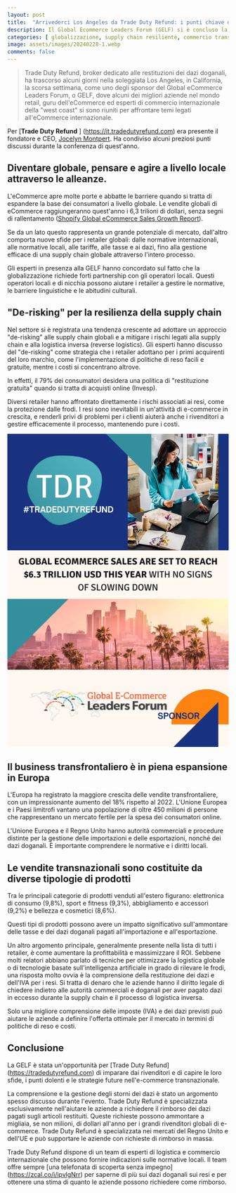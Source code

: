 ```yaml
---
layout: post
title:  "Arrivederci Los Angeles da Trade Duty Refund: i punti chiave della GELF 2024"
description: Il Global Ecommerce Leaders Forum (GELF) si è concluso la scorsa settimana a Los Angeles e Trade Duty Refund era entusiasta di partecipare come sponsor, partecipante ed esperto del commercio internazionale e della logistica. In questo articolo, Jocelyn Montpert, fondatore di Trade Duty Refund, riassume i punti principali della fiera.
categories: [ globalizzazione, supply chain resiliente, commercio transfrontaliero, normative doganali, restituzione dei dazi]
image: assets/images/20240228-1.webp
comments: false
---
```

>Trade Duty Refund, broker dedicato alle restituzioni dei dazi doganali, ha trascorso alcuni giorni nella soleggiata Los Angeles, in California, la scorsa settimana, come uno degli sponsor del Global eCommerce Leaders Forum, o GELF, dove alcuni dei migliori aziende nel mondo retail, guru dell'eCommerce ed esperti di commercio internazionale della "west coast" si sono riuniti per affrontare temi legati all'eCommerce internazionale.

Per [**Trade Duty Refund** ] (https://it.tradedutyrefund.com) era presente il fondatore e CEO, [Jocelyn Montpert](https://it.tradedutyrefund.com/jocelyn-montpert.html). Ha condiviso alcuni preziosi punti discussi durante la conferenza di quest'anno.

## Diventare globale, pensare e agire a livello locale attraverso le alleanze.
L'eCommerce apre molte porte e abbatte le barriere quando si tratta di espandere la base dei consumatori a livello globale. Le vendite globali di eCommerce raggiungeranno quest'anno i 6,3 trilioni di dollari, senza segni di rallentamento ([Shopify Global eCommerce Sales Growth Report](https://www.shopify.com/blog/global-ecommerce-sales)). 

Se da un lato questo rappresenta un grande potenziale di mercato, dall'altro comporta nuove sfide per i retailer globali: dalle normative internazionali, alle normative locali, alle tariffe, alle tasse e ai dazi, fino alla gestione efficace di una supply chain globale attraverso l'intero processo.

Gli esperti in presenza alla GELF hanno concordato sul fatto che la globalizzazione richiede forti partnership con gli operatori locali. Questi operatori locali e di nicchia possono aiutare i retailer a gestire le normative, le barriere linguistiche e le abitudini culturali.


## "De-risking" per la resilienza della supply chain 
Nel settore si è registrata una tendenza crescente ad adottare un approccio "de-risking" alle supply chain globali e a mitigare i rischi legati alla supply chain e alla logistica inversa (reverse logistics). Gli esperti hanno discusso del "de-risking" come strategia che i retailer adottano per i primi acquirenti del loro marchio, come l'implementazione di politiche di reso facili e gratuite, mentre i costi si concentrano altrove.

In effetti, il 79% dei consumatori desidera una politica di "restituzione gratuita" quando si tratta di acquisti online (Invesp). 

Diversi retailer hanno affrontato direttamente i rischi associati ai resi, come la protezione dalle frodi. I resi sono inevitabili in un'attività di e-commerce in crescita, e renderli privi di problemi per i clienti aiuterà anche i rivenditori a gestire efficacemente il processo, mantenendo pure i costi. 


![L'immagine mostra come Trade Duty Refund utilizza l'IA per migliorare il rimborso dei dazi doganali](/assets/images/20240228-2.webp)

## Il business transfrontaliero è in piena espansione in Europa
L'Europa ha registrato la maggiore crescita delle vendite transfrontaliere, con un impressionante aumento del 18% rispetto al 2022. L'Unione Europea e i Paesi limitrofi vantano una popolazione di oltre 450 milioni di persone che rappresentano un mercato fertile per la spesa dei consumatori online. 

L'Unione Europea e il Regno Unito hanno autorità commerciali e procedure distinte per la gestione delle importazioni e delle esportazioni, nonché dei dazi doganali. È importante comprendere le normative e i diritti locali.


## Le vendite transnazionali sono costituite da diverse tipologie di prodotti
Tra le principali categorie di prodotti venduti all'estero figurano: elettronica di consumo (9,8%), sport e fitness (9,3%), abbigliamento e accessori (9,2%) e bellezza e cosmetici (8,6%). 

Questi tipi di prodotti possono avere un impatto significativo sull'ammontare delle tasse e dei dazi doganali pagati all'importazione e all'esportazione.

Un altro argomento principale, generalmente presente nella lista di tutti i retailer, è come aumentare la profittabilità e massimizzare il ROI. Sebbene molti relatori abbiano parlato di tecniche per ottimizzare la logistica globale o di tecnologie basate sull'intelligenza artificiale in grado di rilevare le frodi, una risposta molto ovvia è la comprensione della restituzione dei dazi e dell'IVA per i resi. Si tratta di denaro che le aziende hanno il diritto legale di chiedere indietro alle autorità commerciali e doganali per aver pagato dazi in eccesso durante la supply chain e il processo di logistica inversa.

Solo una migliore comprensione delle imposte (IVA) e dei dazi previsti può aiutare le aziende a definire l'offerta ottimale per il mercato in termini di politiche di reso e costi. 

## Conclusione

La GELF è stata un'opportunità per [Trade Duty Refund] (https://tradedutyrefund.com) di imparare dai rivenditori e di capire le loro sfide, i punti dolenti e le strategie future nell'e-commerce transnazionale.

La comprensione e la gestione degli storni dei dazi è stato un argomento spesso discusso durante l'evento. Trade Duty Refund è specializzata esclusivamente nell'aiutare le aziende a richiedere il rimborso dei dazi pagati sugli articoli restituiti. Queste richieste possono ammontare a migliaia, se non milioni, di dollari all'anno per i grandi rivenditori globali di e-commerce. Trade Duty Refund è specializzata nei mercati del Regno Unito e dell'UE e può supportare le aziende con richieste di rimborso in massa.

Trade Duty Refund dispone di un team di esperti di logistica e commercio internazionale che possono fornire indicazioni sulle normative locali. Il team offre sempre [una telefonata di scoperta senza impegno] (https://zcal.co/i/ipvlgNrr) per saperne di più sui dazi doganali sui resi e per ottenere una stima di quanto le aziende possono richiedere come rimborso.